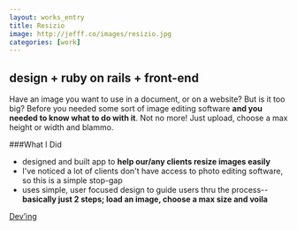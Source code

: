 ```yaml
---
layout: works_entry
title: Resizio
image: http://jefff.co/images/resizio.jpg
categories: [work]
---
```


<h2 data-icon="⚒">design + ruby on rails + front-end</h2>

Have an image you want to use in a document, or on a website? But is it too big? Before you needed some sort of image editing software **and you needed to know what to do with it**. Not no more! Just upload, choose a max height or width and blammo.

###What I Did

- designed and built app to **help our/any clients resize images easily**
- I've noticed a lot of clients don't have access to photo editing software, so this is a simple stop-gap
- uses simple, user focused design to guide users thru the process--**basically just 2  steps; load an image, choose a max size and voila**

<a href="http://image.jefff.co" class="button" data-icon="✈">Dev&rsquo;ing</a>